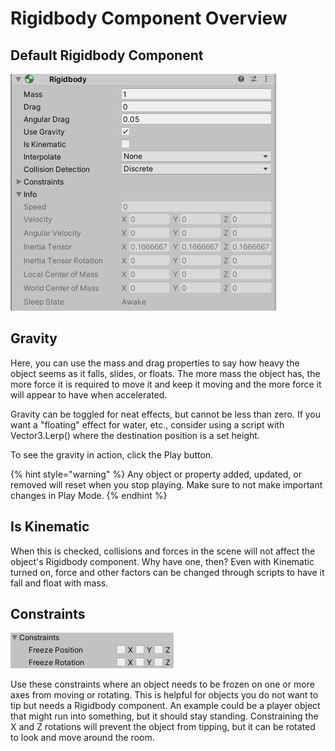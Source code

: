 # Rigidbody Component Overview

## Default Rigidbody Component

![](<../../.gitbook/assets/image (170).png>)

## Gravity

Here, you can use the mass and drag properties to say how heavy the object seems as it falls, slides, or floats. The more mass the object has, the more force it is required to move it and keep it moving and the more force it will appear to have when accelerated.

Gravity can be toggled for neat effects, but cannot be less than zero. If you want a "floating" effect for water, etc., consider using a script with Vector3.Lerp() where the destination position is a set height.

To see the gravity in action, click the Play button.

{% hint style="warning" %}
Any object or property added, updated, or removed will reset when you stop playing. Make sure to not make important changes in Play Mode.
{% endhint %}

## Is Kinematic

When this is checked, collisions and forces in the scene will not affect the object's Rigidbody component. Why have one, then? Even with Kinematic turned on, force and other factors can be changed through scripts to have it fall and float with mass.

## Constraints

![](<../../.gitbook/assets/image (171).png>)

Use these constraints where an object needs to be frozen on one or more axes from moving or rotating. This is helpful for objects you do not want to tip but needs a Rigidbody component. An example could be a player object that might run into something, but it should stay standing. Constraining the X and Z rotations will prevent the object from tipping, but it can be rotated to look and move around the room.
